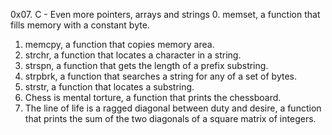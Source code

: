 0x07. C - Even more pointers, arrays and strings 
0. memset, a function that fills memory with a constant byte.
1. memcpy, a function that copies memory area.
2. strchr, a function that locates a character in a string.
3. strspn, a function that gets the length of a prefix substring.
4. strpbrk, a function that searches a string for any of a set of bytes.
5. strstr, a function that locates a substring.
6. Chess is mental torture, a function that prints the chessboard.
7. The line of life is a ragged diagonal between duty and desire, a function that prints the sum of the two diagonals of a square matrix of integers.
 
